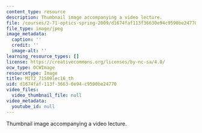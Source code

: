 ```yaml
---
content_type: resource
description: Thumbnail image accompanying a video lecture.
file: /courses/2-71-optics-spring-2009/d1674faf113f36630e94c9590be24770_MIT2_71S09lec16_th.jpg
file_type: image/jpeg
image_metadata:
  caption: ''
  credit: ''
  image-alt: ''
learning_resource_types: []
license: https://creativecommons.org/licenses/by-nc-sa/4.0/
ocw_type: OCWImage
resourcetype: Image
title: MIT2_71S09lec16_th
uid: d1674faf-113f-3663-0e94-c9590be24770
video_files:
  video_thumbnail_file: null
video_metadata:
  youtube_id: null
---
```

Thumbnail image accompanying a video lecture.